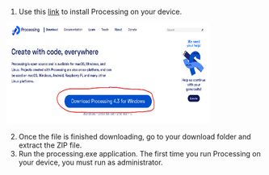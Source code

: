 1. Use this [link](https://processing.org/download) to install Processing on your device.

<img src="/Media/download%20processing.png/" width="400" height="200">

2. Once the file is finished downloading, go to your download folder and extract the ZIP file. 
3. Run the processing.exe application. The first time you run Processing on your device, you must run as administrator. 

